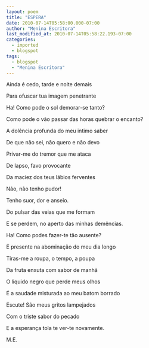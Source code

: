 ```yaml
---
layout: poem
title: "ESPERA"
date: 2010-07-14T05:58:00.000-07:00
author: "Menina Escritora"
last_modified_at: 2010-07-14T05:58:22.193-07:00
categories:
  - imported
  - blogspot
tags:
  - blogspot
  - "Menina Escritora"
---
```


Ainda é cedo, tarde e noite demais

Para ofuscar tua imagem penetrante

Ha! Como pode o sol demorar-se tanto?

Como pode o vão passar das horas quebrar o encanto?

A dolência profunda do meu intimo saber

De que não sei, não quero e não devo

Privar-me do tremor que me ataca

De lapso, favo provocante

Da maciez dos teus lábios ferventes

Não, não tenho pudor!

Tenho suor, dor e anseio.

Do pulsar das veias que me formam

E se perdem, no aperto das minhas demências.

Ha! Como podes fazer-te tão ausente?

E presente na abominação do meu dia longo

Tiras-me a roupa, o tempo, a poupa

Da fruta enxuta com sabor de manhã

O liquido negro que perde meus olhos

É a saudade misturada ao meu batom borrado

Escute! São meus gritos lampejados

Com o triste sabor do pecado

E a esperança tola te ver-te novamente.

M.E.